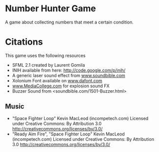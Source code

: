 # Number Hunter Game #
A game about collecting numbers that meet a certain condition.

# Citations #
This game uses the following resources
* SFML 2.1 created by Laurent Gomila
* INIH available from here: http://code.google.com/p/inih/
* A generic laser sound effect from www.soundbible.com
* Xolonium Font available on www.dafont.com
* www.MediaCollege.com for explosion sound FX
* Buzzer Sound from <soundbible.com/1501-Buzzer.html>

## Music ##
* "Space Fighter Loop"
Kevin MacLeod (incompetech.com)
Licensed under Creative Commons: By Attribution 3.0
http://creativecommons.org/licenses/by/3.0/
* "Ready Aim Fire", "Space Fighter Loop"
Kevin MacLeod (incompetech.com)
Licensed under Creative Commons: By Attribution 3.0
http://creativecommons.org/licenses/by/3.0/
